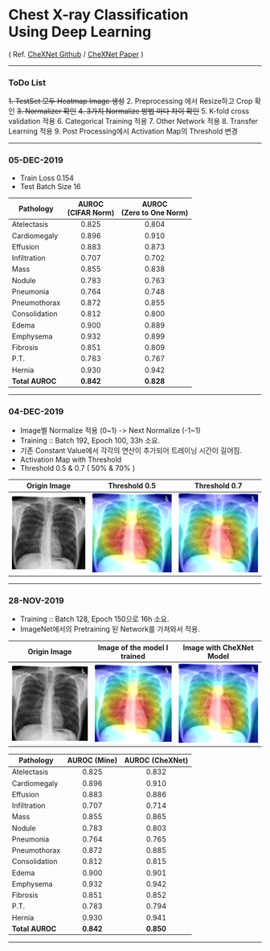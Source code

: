 # Chest X-ray Classification <br>Using Deep Learning
 ( Ref. [CheXNet Github](https://github.com/zoogzog/chexnet) / [CheXNet Paper](https://stanfordmlgroup.github.io/projects/chexnet/) )

----
### ToDo List

~~1. TestSet 모두 Heatmap Image 생성~~
2. Preprocessing 에서 Resize하고 Crop 확인
~~3. Normalizer 확인~~
~~4. 3가지 Normalize 방법 마다 차이 확인~~
5. K-fold cross validation 적용
6. Categorical Training 적용
7. Other Network 적용
8. Transfer Learning 적용
9. Post Processing에서 Activation Map의 Threshold 변경

----
### 05-DEC-2019
* Train Loss 0.154
* Test Batch Size 16

| Pathology     |AUROC <br>(CIFAR Norm)   | AUROC <br>(Zero to One Norm)|
| ------------- |:-------------:|:--------------:|
| Atelectasis   | 0.825         | 0.804          |
| Cardiomegaly  | 0.896         | 0.910          |
| Effusion      | 0.883         | 0.873          |
| Infiltration  | 0.707         | 0.702          |
| Mass          | 0.855         | 0.838          |
| Nodule        | 0.783         | 0.763          |
| Pneumonia     | 0.764         | 0.748          |
| Pneumothorax  | 0.872         | 0.855          |
| Consolidation | 0.812         | 0.800          |
| Edema         | 0.900         | 0.889          |
| Emphysema     | 0.932         | 0.899          |
| Fibrosis      | 0.851         | 0.809          |
| P.T.          | 0.783         | 0.767          |
| Hernia        | 0.930         | 0.942          |
| <b>Total AUROC  | <b>0.842    | <b>0.828       |
----
### 04-DEC-2019
* Image별 Normalize 적용 (0~1) -> Next Normalize (-1~1)
* Training :: Batch 192, Epoch 100, 33h 소요.
* 기존 Constant Value에서 각각의 연산이 추가되어 트레이닝 시간이 길어짐.
* Activation Map with Threshold
* Threshold 0.5 & 0.7 ( 50% & 70% )
<table>
<thead>
  <tr>
  <th align="center">Origin Image</th>
  <th align="center">Threshold 0.5</th>
  <th align="center">Threshold 0.7</th>
  </tr>
</thead>
<tbody>
    <tr>
        <td align="center">
        <img src="test/00009285_000.png" width="224px"/>
        </td>
        <td align="center">
        <img src="test/heatmap_mine.png" width="224px"/>
        </td>
        <td align="center">
        <img src="test/heatmap.png" width="224px"/>
        </td>  
    </tr>
  </tbody>
</table>

----

### 28-NOV-2019
 * Training :: Batch 128, Epoch 150으로 16h 소요.
 * ImageNet에서의 Pretraining 된 Network를 가져와서 적용.

<table>
<thead>
  <tr>
  <th align="center">Origin Image</th>
  <th align="center">Image of the model I trained</th>
  <th align="center">Image with CheXNet Model</th>
  </tr>
</thead>
<tbody>
    <tr>
        <td align="center">
        <img src="test/00009285_000.png" width="224px"/>
        </td>
        <td align="center">
        <img src="test/heatmap_mine.png" width="224px"/>
        </td>
        <td align="center">
        <img src="test/heatmap.png" width="224px"/>
        </td>  
    </tr>
  </tbody>
</table>

| Pathology     |AUROC (Mine)   | AUROC (CheXNet)|
| ------------- |:-------------:|:--------------:|
| Atelectasis   | 0.825         | 0.832          |
| Cardiomegaly  | 0.896         | 0.910          |
| Effusion      | 0.883         | 0.886          |
| Infiltration  | 0.707         | 0.714          |
| Mass          | 0.855         | 0.865          |
| Nodule        | 0.783         | 0.803          |
| Pneumonia     | 0.764         | 0.765          |
| Pneumothorax  | 0.872         | 0.885          |
| Consolidation | 0.812         | 0.815          |
| Edema         | 0.900         | 0.901          |
| Emphysema     | 0.932         | 0.942          |
| Fibrosis      | 0.851         | 0.852          |
| P.T.          | 0.783         | 0.794          |
| Hernia        | 0.930         | 0.941          |
| <b>Total AUROC  | <b>0.842    | <b>0.850       | 
----